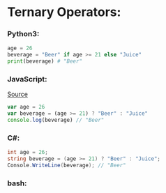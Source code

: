 # Ternary Operators:

### Python3:
``` python
age = 26
beverage = "Beer" if age >= 21 else "Juice"
print(beverage) # "Beer"
```

### JavaScript:
[Source](https://developer.mozilla.org/en-US/docs/Web/JavaScript/Reference/Operators/Conditional_Operator#examples)
``` js
var age = 26
var beverage = (age >= 21) ? "Beer" : "Juice"
console.log(beverage) // "Beer"
```

### C#:
``` csharp
int age = 26;
string beverage = (age >= 21) ? "Beer" : "Juice";
Console.WriteLine(beverage); // "Beer"
```

### bash:
``` bash
```
